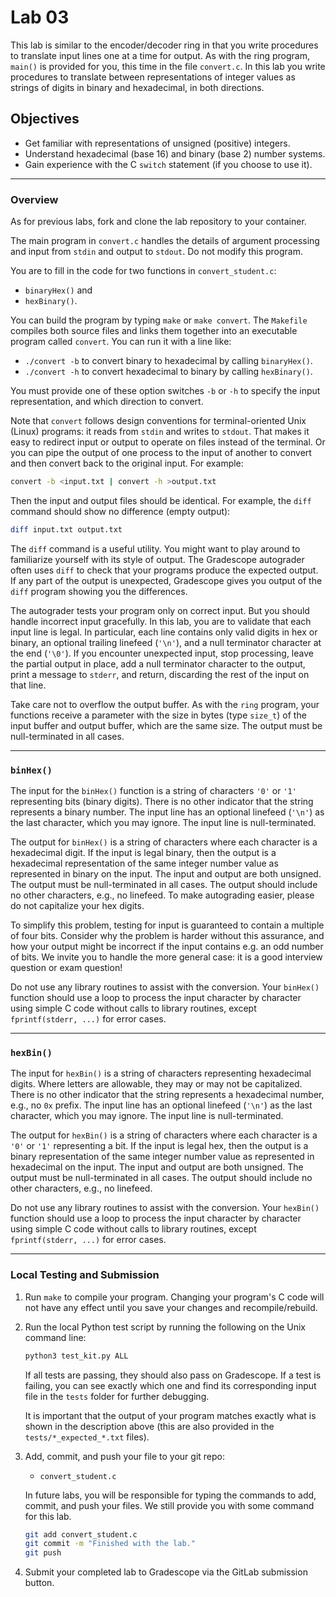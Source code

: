 # Lab 03

This lab is similar to the encoder/decoder ring in that you write procedures to
translate input lines one at a time for output.  As with the ring program,
`main()` is provided for you, this time in the file `convert.c`. In this lab you
write procedures to translate between representations of integer values as
strings of digits in binary and hexadecimal, in both directions.

## Objectives

- Get familiar with representations of unsigned (positive) integers.
- Understand hexadecimal (base 16) and binary (base 2) number systems.
- Gain experience with the C `switch` statement (if you choose to use it).

---

### Overview

As for previous labs, fork and clone the lab repository to your container.

The main program in `convert.c` handles the details of argument processing and
input from `stdin` and output to `stdout`. Do not modify this program.

You are to fill in the code for two functions in `convert_student.c`:

* `binaryHex()` and 
* `hexBinary()`. 

You can build the program by typing `make` or `make convert`. The `Makefile`
compiles both source files and links them together into an executable program
called `convert`.  You can run it with a line like:

* `./convert -b` to convert binary to hexadecimal by calling `binaryHex()`.
* `./convert -h` to convert hexadecimal to binary by calling `hexBinary()`.

You must provide one of these option switches `-b` or `-h` to specify the input
representation, and which direction to convert.

Note that `convert` follows design conventions for terminal-oriented Unix
(Linux) programs: it reads from `stdin` and writes to `stdout`.  That makes it
easy to redirect input or output to operate on files instead of the terminal.
Or you can pipe the output of one process to the input of another to convert and
then convert back to the original input. For example:

```bash
convert -b <input.txt | convert -h >output.txt
```

Then the input and output files should be identical. For example, the `diff`
command should show no difference (empty output):

```bash
diff input.txt output.txt
```

The `diff` command is a useful utility.  You might want to play around to
familiarize yourself with its style of output. The Gradescope autograder often
uses `diff` to check that your programs produce the expected output. If any part
of the output is unexpected, Gradescope gives you output of the `diff` program
showing you the differences. 

The autograder tests your program only on correct input.  But you should handle
incorrect input gracefully. In this lab, you are to validate that each input
line is legal.  In particular, each line contains only valid digits in hex or
binary, an optional trailing linefeed (`'\n'`), and a null terminator character
at the end (`'\0'`). If you encounter unexpected input, stop processing, leave
the partial output in place, add a null terminator character to the output,
print a message to `stderr`, and return, discarding the rest of the input on
that line.

Take care not to overflow the output buffer.  As with the `ring` program, your
functions receive a parameter with the size in bytes (type `size_t`) of the
input buffer and output buffer, which are the same size.  The output must be
null-terminated in all cases.

---

### `binHex()`

The input for the `binHex()` function is a string of characters `'0'` or `'1'`
representing bits (binary digits). There is no other indicator that the string
represents a binary number.  The input line has an optional linefeed (`'\n'`) as
the last character, which you may ignore.  The input line is null-terminated.

The output for `binHex()` is a string of characters where each character is a
hexadecimal digit. If the input is legal binary, then the output is a
hexadecimal representation of the same integer number value as represented in
binary on the input.    The input and output are both unsigned.  The output must
be null-terminated in all cases.  The output should include no other characters,
e.g., no linefeed.  To make autograding easier, please do not capitalize your
hex digits.

To simplify this problem, testing for input is guaranteed to contain a multiple
of four bits.  Consider why the problem is harder without this assurance, and
how your output might be incorrect if the input contains e.g. an odd number of
bits.  We invite you to handle the more general case: it is a good interview
question or exam question!

Do not use any library routines to assist with the conversion.  Your `binHex()`
function should use a loop to process the input character by character using
simple C code without calls to library routines, except `fprintf(stderr, ...)`
for error cases.

---

### `hexBin()`

The input for `hexBin()` is a string of characters representing hexadecimal
digits.  Where letters are allowable, they may or may not be capitalized.  There
is no other indicator that the string represents a hexadecimal number, e.g., no
`0x` prefix.  The input line has an optional linefeed  (`'\n'`) as the last
character, which you may ignore.  The input line is null-terminated.

The output for `hexBin()` is a string of characters where each character is a
`'0'` or `'1'` representing a bit. If the input is legal hex, then the output is
a binary representation of the same integer number value as represented in
hexadecimal on the input. The input and output are both unsigned. The output
must be null-terminated in all cases. The output should include no other
characters, e.g., no linefeed. 

Do not use any library routines to assist with the conversion.  Your `hexBin()`
function should use a loop to process the input character by character using
simple C code without calls to library routines, except `fprintf(stderr, ...)`
for error cases. 

---

### Local Testing and Submission

1. Run `make` to compile your program. Changing your program's C code will not
   have any effect until you save your changes and recompile/rebuild.

2. Run the local Python test script by running the following on the Unix command
   line:
   ```bash
   python3 test_kit.py ALL
   ```
   If all tests are passing, they should also pass on Gradescope. If a test is
   failing, you can see exactly which one and find its corresponding input file
   in the `tests` folder for further debugging.

   It is important that the output of your program matches exactly what is shown
   in the description above (this are also provided in the
   `tests/*_expected_*.txt` files).

4. Add, commit, and push your file to your git repo:

   * `convert_student.c`

   In future labs, you will be responsible for typing the commands to add,
   commit, and push your files. We still provide you with some command for this
   lab.

   ```bash
   git add convert_student.c
   git commit -m "Finished with the lab."
   git push
   ```

5. Submit your completed lab to Gradescope via the GitLab submission button.
